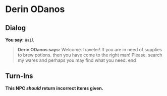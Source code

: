 # Derin ODanos


## Dialog

**You say:** `Hail`



>**Derin ODanos says:** Welcome. traveler! If you are in need of supplies to brew potions. then you have come to the right man! Please. search my wares and perhaps you may find what you need.
end



## Turn-Ins



**This NPC *should* return incorrect items given.**





